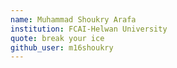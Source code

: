 ```yaml
---
name: Muhammad Shoukry Arafa
institution: FCAI-Helwan University
quote: break your ice
github_user: m16shoukry
---
```

